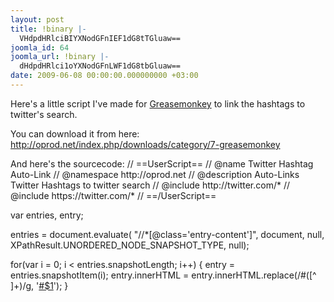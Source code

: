 ```yaml
---
layout: post
title: !binary |-
  VHdpdHRlciBIYXNodGFnIEF1dG8tTGluaw==
joomla_id: 64
joomla_url: !binary |-
  dHdpdHRlci1oYXNodGFnLWF1dG8tbGluaw==
date: 2009-06-08 00:00:00.000000000 +03:00
---
```

<p>Here's a little script I've made for <a href="http://www.greasespot.net/">Greasemonkey</a> to link the hashtags to twitter's search.</p>
<p>You can download it from here: <a href="http://oprod.net/index.php/downloads/category/7-greasemonkey">http://oprod.net/index.php/downloads/category/7-greasemonkey</a></p>
<p>And here's the sourcecode:
// ==UserScript==
// @name           Twitter Hashtag Auto-Link
// @namespace      http://oprod.net
// @description    Auto-Links Twitter Hashtags to twitter search
// @include        http://twitter.com/*
// @include        https://twitter.com/*
// ==/UserScript==

var entries, entry;

entries = document.evaluate(
    "//*[@class='entry-content']",
    document,
    null,
    XPathResult.UNORDERED_NODE_SNAPSHOT_TYPE,
    null);

for(var i = 0; i < entries.snapshotLength; i++) {
    entry = entries.snapshotItem(i);
    entry.innerHTML = entry.innerHTML.replace(/#([^ ]+)/g, '<a href="http://twitter.com/#search?q=%23$1" 
title="$1"  target="_blank">#$1</a>');
}

</p>

